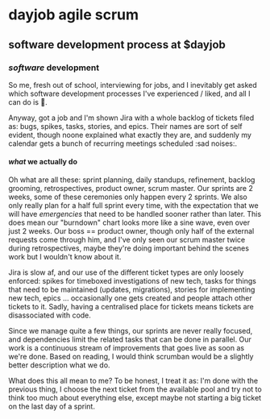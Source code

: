 # dayjob agile scrum

## software development process at $dayjob

### _software_ development

So me, fresh out of school, interviewing for jobs,
and I inevitably get asked which software development processes
I've experienced / liked, and all I can do is :shrug:.

Anyway, got a job and I'm shown Jira with a whole backlog of tickets filed as:
bugs, spikes, tasks, stories, and epics.
Their names are sort of self evident, though noone explained what exactly they are,
and suddenly my calendar gets a bunch of recurring meetings scheduled :sad noises:.

#### _what_ we actually do

Oh what are all these:
sprint planning, daily standups, refinement, backlog grooming, retrospectives,
product owner, scrum master.
Our sprints are 2 weeks, some of these ceremonies only happen every 2 sprints.
We also only really plan for a half full sprint every time,
with the expectation that we will have _emergencies_ that need to be handled
sooner rather than later.
This does mean our "burndown" chart looks more like a sine wave,
even over just 2 weeks.
Our boss == product owner, though only half of the external requests come through him,
and I've only seen our scrum master twice during retrospectives,
maybe they're doing important behind the scenes work but I wouldn't know about it.

Jira is slow af, and our use of the different ticket types are only loosely enforced:
spikes for timeboxed investigations of new tech,
tasks for things that need to be maintained (updates, migrations),
stories for implementing new tech,
epics ... occasionally one gets created and people attach other tickets to it.
Sadly, having a centralised place for tickets means tickets are disassociated with code.

Since we manage quite a few things, our sprints are never really focused,
and dependencies limit the related tasks that can be done in parallel.
Our work is a continuous stream of improvements that goes live as soon as we're done.
Based on reading, I would think scrumban would be a slightly better description what we do.

What does this all mean to me?
To be honest, I treat it as: I'm done with the previous thing,
I choose the next ticket from the available pool
and try not to think too much about everything else,
except maybe not starting a big ticket on the last day of a sprint.

